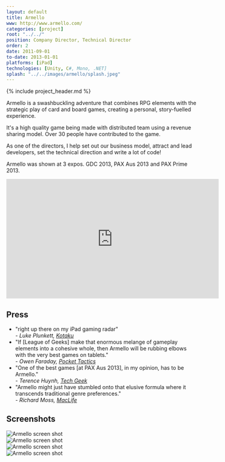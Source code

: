 ```yaml
---
layout: default
title: Armello
www: http://www.armello.com/
categories: [project]
root: "../../"
position: Company Director, Technical Director
order: 2
date: 2011-09-01
to-date: 2013-01-01
platforms: [iPad]
technologies: [Unity, C#, Mono, .NET]
splash: "../../images/armello/splash.jpeg"
---
```


{% include project_header.md %}

Armello is a swashbuckling adventure that combines RPG elements with the strategic play of card and board games, creating a personal, story-fuelled experience.

It's a high quality game being made with distributed team using a revenue sharing model. Over 30 people have contributed to the game.

As one of the directors, I help set out our business model, attract and lead developers, set the technical direction and write a lot of code!

Armello was shown at 3 expos. GDC 2013, PAX Aus 2013 and PAX Prime 2013.

<div class="text-center video">
    <div class="row">
        <div class="col-md-12">
            <iframe width="560" height="315" src="http://www.youtube.com/embed/rFnvUMtFhHI" frameborder="0" allowfullscreen></iframe>
        </div>
    </div>
</div>

## Press
<ul>
    <li>"right up there on my iPad gaming radar" <br/>
        <cite>- Luke Plunkett, <a href="http://kotaku.com/5944840/its-like-game-of-thrones-only-with-animals-i-think/">Kotaku</a></cite></li><li>"If [League of Geeks] make that enormous melange of gameplay elements into a cohesive whole, then Armello will be rubbing elbows with the very best games on tablets." <br/>
        <cite>- Owen Faraday, <a href="http://pockettactics.com/2013/03/27/animal-magnetism-first-screenshots-of-armello//">Pocket Tactics</a></cite></li><li>"One of the best games [at PAX Aus 2013], in my opinion, has to be Armello." <br/>
        <cite>- Terence Huynh, <a href="http://techgeek.com.au/2013/07/21/first-look-armello-league-of-geeks//">Tech Geek</a></cite></li><li>"Armello might just have stumbled onto that elusive formula where it transcends traditional genre preferences." <br/>
        <cite>- Richard Moss, <a href="http://maclife.com/article/games/armello_ios_handson_preview/">MacLife</a></cite></li>
</ul>

## Screenshots

<div class="text-center screen-shot">
    <div class="row neg-margin">
        <div class="col-md-6">
            <img src="{{site.url}}/images/armello/Armello_PAX01.jpeg" alt="Armello screen shot"/>
        </div>
        <div class="col-md-6">
            <img src="{{site.url}}/images/armello/Armello_PAX02.jpeg" alt="Armello screen shot"/>
        </div>
        <div class="col-md-6">
            <img src="{{site.url}}/images/armello/Armello_PAX05.jpeg" alt="Armello screen shot"/>
        </div>
        <div class="col-md-6">
            <img src="{{site.url}}/images/armello/Armello_PAX06.jpeg" alt="Armello screen shot"/>
        </div>
    </div>
</div>
